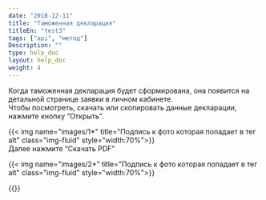 ```yaml
---
date: "2018-12-11"
title: "Таможенная декларация"
titleEn: "test3"
tags: ["api", "метод"]
Description: ""
type: help_doc
layout: help_doc
weight: 4
---
```


Когда таможенная декларация будет сформирована, она появится на детальной странице заявки в личном кабинете. <br/> Чтобы посмотреть, скачать или скопировать данные декларации, нажмите кнопку “Открыть”. 

{{< img name="images/1*" title="Подпись к фото которая попадает в тег alt" class="img-fluid" style="width:70%">}}
<br/>
Далее нажмите “Скачать PDF”

{{< img name="images/2*" title="Подпись к фото которая попадает в тег alt" class="img-fluid" style="width:70%">}}
 
{{<isHelpful>}}
